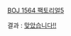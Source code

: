 [BOJ 1564 팩토리얼5](https://www.acmicpc.net/problem/1564)  

결과 : [맞았습니다!!](http://boj.kr/01ab813f4b934c148f83d65169888aab)